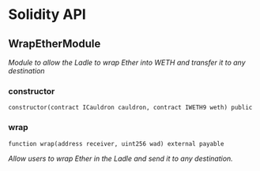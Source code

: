 # Solidity API

## WrapEtherModule

_Module to allow the Ladle to wrap Ether into WETH and transfer it to any destination_

### constructor

```solidity
constructor(contract ICauldron cauldron, contract IWETH9 weth) public
```

### wrap

```solidity
function wrap(address receiver, uint256 wad) external payable
```

_Allow users to wrap Ether in the Ladle and send it to any destination._

